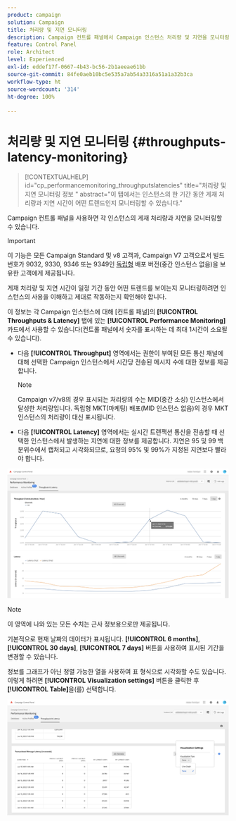 ```yaml
---
product: campaign
solution: Campaign
title: 처리량 및 지연 모니터링
description: Campaign 컨트롤 패널에서 Campaign 인스턴스 처리량 및 지연을 모니터링하는 방법을 알아봅니다.
feature: Control Panel
role: Architect
level: Experienced
exl-id: eddef17f-0667-4b43-bc56-2b1aeeae61bb
source-git-commit: 84fe0aeb10bc5e535a7ab54a3316a51a1a32b3ca
workflow-type: ht
source-wordcount: '314'
ht-degree: 100%

---
```


# 처리량 및 지연 모니터링 {#throughputs-latency-monitoring}

>[!CONTEXTUALHELP]
>id="cp_performancemonitoring_throughputslatencies"
>title="처리량 및 지연 모니터링 정보 "
>abstract="이 탭에서는 인스턴스의 한 기간 동안 게재 처리량과 지연 시간이 어떤 트렌드인지 모니터링할 수 있습니다."

Campaign 컨트롤 패널을 사용하면 각 인스턴스의 게재 처리량과 지연을 모니터링할 수 있습니다.

>[!IMPORTANT]
>
>이 기능은 모든 Campaign Standard 및 v8 고객과, Campaign V7 고객으로서 빌드 번호가 9032, 9330, 9346 또는 9349인 [독립형](https://experienceleague.adobe.com/docs/campaign-classic/using/installing-campaign-classic/deployment-types-/standalone-deployment.html?lang=ko) 배포 버전(중간 인스턴스 없음)을 보유한 고객에게 제공됩니다.

게재 처리량 및 지연 시간이 일정 기간 동안 어떤 트렌드를 보이는지 모니터링하려면 인스턴스의 사용을 이해하고 제대로 작동하는지 확인해야 합니다.

이 정보는 각 Campaign 인스턴스에 대해 [컨트롤 패널]의 **[!UICONTROL Throughputs & Latency]** 탭에 있는 **[!UICONTROL Performance Monitoring]** 카드에서 사용할 수 있습니다(컨트롤 패널에서 숫자를 표시하는 데 최대 1시간이 소요될 수 있습니다).

* 다음 **[!UICONTROL Throughput]** 영역에서는 권한이 부여된 모든 통신 채널에 대해 선택한 Campaign 인스턴스에서 시간당 전송된 메시지 수에 대한 정보를 제공합니다.

   >[!NOTE]
   >
   >Campaign v7/v8의 경우 표시되는 처리량의 수는 MID(중간 소싱) 인스턴스에서 달성한 처리량입니다. 독립형 MKT(마케팅) 배포(MID 인스턴스 없음)의 경우 MKT 인스턴스의 처리량이 대신 표시됩니다.

* 다음 **[!UICONTROL Latency]** 영역에서는 실시간 트랜잭션 통신을 전송할 때 선택한 인스턴스에서 발생하는 지연에 대한 정보를 제공합니다. 지연은 95 및 99 백분위수에서 캡처되고 시각화되므로, 요청의 95% 및 99%가 지정된 지연보다 빨라야 합니다.

![](assets/throughput-latencies-overview.png)

>[!NOTE]
>
>이 영역에 나와 있는 모든 수치는 근사 정보용으로만 제공됩니다.

기본적으로 현재 날짜의 데이터가 표시됩니다. **[!UICONTROL 6 months]**, **[!UICONTROL 30 days]**, **[!UICONTROL 7 days]** 버튼을 사용하여 표시된 기간을 변경할 수 있습니다.

정보를 그래프가 아닌 정렬 가능한 열을 사용하여 표 형식으로 시각화할 수도 있습니다. 이렇게 하려면 **[!UICONTROL Visualization settings]** 버튼을 클릭한 후 **[!UICONTROL Table]**&#x200B;을(를) 선택합니다.

![](assets/throughput-latencies-table.png)
